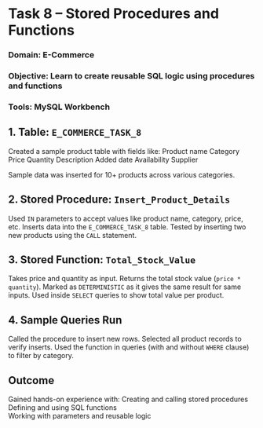# Task 8 – Stored Procedures and Functions

###  Domain: E-Commerce  
###  Objective: Learn to create reusable SQL logic using procedures and functions  
###  Tools: MySQL Workbench

##  1. Table: `E_COMMERCE_TASK_8`

Created a sample product table with fields like:
 Product name
 Category
 Price
 Quantity
 Description
 Added date
 Availability
 Supplier

Sample data was inserted for 10+ products across various categories.

##  2. Stored Procedure: `Insert_Product_Details`

 Used `IN` parameters to accept values like product name, category, price, etc.
 Inserts data into the `E_COMMERCE_TASK_8` table.
 Tested by inserting two new products using the `CALL` statement.

##  3. Stored Function: `Total_Stock_Value`

 Takes price and quantity as input.
 Returns the total stock value (`price * quantity`).
 Marked as `DETERMINISTIC` as it gives the same result for same inputs.
 Used inside `SELECT` queries to show total value per product.

##  4. Sample Queries Run

 Called the procedure to insert new rows.
 Selected all product records to verify inserts.
 Used the function in queries (with and without `WHERE` clause) to filter by category.

##  Outcome

  Gained hands-on experience with:
  Creating and calling stored procedures  
  Defining and using SQL functions  
  Working with parameters and reusable logic



